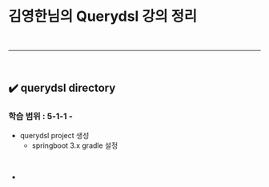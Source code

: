 # 김영한님의 Querydsl 강의 정리
<br>
<hr>
<br>

## ✔️ querydsl directory
### 학습 범위 : 5-1-1 - 
- querydsl project 생성
  - springboot 3.x gradle 설정
<br>

- 
